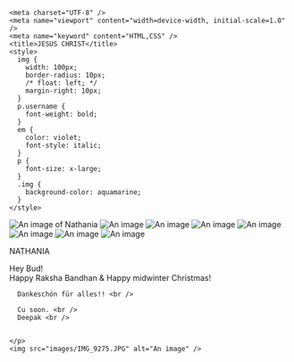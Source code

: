 <!DOCTYPE html>
<html lang="en">
  <head>
    <div class="introduction"></div>

    <meta charset="UTF-8" />
    <meta name="viewport" content="width=device-width, initial-scale=1.0" />
    <meta name="keyword" content="HTML,CSS" />
    <title>JESUS CHRIST</title>
    <style>
      img {
        width: 100px;
        border-radius: 10px;
        /* float: left; */
        margin-right: 10px;
      }
      p.username {
        font-weight: bold;
      }
      em {
        color: violet;
        font-style: italic;
      }
      p {
        font-size: x-large;
      }
      .img {
        background-color: aquamarine;
      }
    </style>
  </head>
  <body>
    <img src="images/IMG_0240.jpeg" alt="An image of Nathania" />
    <img src="images/IMG_0263.jpeg" alt="An image" />
    <img src="images/IMG_0279.jpeg" alt="An image" />
    <img src="images/IMG_6965.JPEG" alt="An image" />
    <img src="images/IMG_8364.JPEG" alt="An image" />
    <img src="images/IMG_8052.JPEG" alt="An image" />
    <img src="images/IMG_8377.JPEG" alt="An image" />
    <img src="images/IMG_8452.JPEG" alt="An image" />
    <p class="username">NATHANIA</p>
    <p>
      Hey Bud! <br />
      Happy Raksha Bandhan & Happy midwinter
      Christmas!<br />

      Dankeschön für alles!! <br />
    
      Cu soon. <br />
      Deepak <br />

   
    </p>
    <img src="images/IMG_9275.JPG" alt="An image" />
  </body>
</html>
